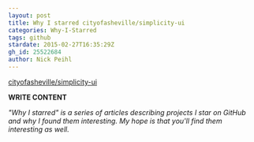 ```yaml
---
layout: post
title: Why I starred cityofasheville/simplicity-ui
categories: Why-I-Starred
tags: github
stardate: 2015-02-27T16:35:29Z
gh_id: 25522684
author: Nick Peihl
---
```


[cityofasheville/simplicity-ui](star.repo.html_url)

**WRITE CONTENT**

*"Why I starred" is a series of articles describing projects I star on GitHub and why I found them interesting. My hope is that you'll find them interesting as well.*

